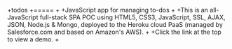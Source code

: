 +todos
+=====
+
+JavaScript app for managing to-dos
+
+This is an all-JavaScript full-stack SPA POC using HTML5, CSS3, JavaScript, SSL, AJAX, JSON, Node.js & Mongo, deployed to the Heroku cloud PaaS (managed by Salesforce.com and based on Amazon's AWS).
+
+Click the link at the top to view a demo.
+